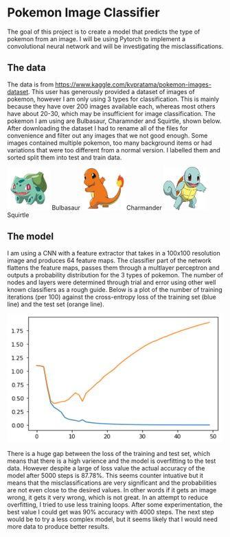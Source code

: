 # Pokemon Image Classifier

The goal of this project is to create a model that predicts the type of pokemon from an image. I will be using Pytorch to implement a convolutional neural network and will be investigating the misclassifications. 

## The data

The data is from https://www.kaggle.com/kvpratama/pokemon-images-dataset. This user has generously provided a dataset of images of pokemon, however I am only using 3 types for classification. This is mainly because they have over 200 images available each, whereas most others have about 20-30, which may be insufficient for image classification. The pokemon I am using are Bulbasaur, Charamnder and Squirtle, shown below. After downloading the dataset I had to rename all of the files for convenience and filter out any images that we not good enough. Some images contained multiple pokemon, too many background items or had variations that were too different from a normal version. I labelled them and sorted split them into test and train data.

<img src='IMAGES_TRAIN/Bulbasaur0.png' width=100 height=100>
Bulbasaur

<img src='IMAGES_TRAIN/Charmander0.png' width=100 height=100>
Charmander

<img src='IMAGES_TRAIN/Squirtle0.png' width=100 height=100>
Squirtle

## The model

I am using a CNN with a feature extractor that takes in a 100x100 resolution image and produces 64 feature maps. The classifier part of the network flattens the feature maps, passes them through a multlayer perceptron and outputs a probability distribution for the 3 types of pokemon. The number of nodes and layers were determined through trial and error using other well known classifiers as a rough guide. Below is a plot of the number of training iterations (per 100) against the cross-entropy loss of the training set (blue line) and the test set (orange line).

<img src='error_plot.png' width=500 height=300>

There is a huge gap between the loss of the training and test set, which means that there is a high varience and the model is overfitting to the test data. However despite a large of loss value the actual accuracy of the model after 5000 steps is 87.78%. This seems counter intuative but it means that the misclassifications are very significant and the probabilities are not even close to the desired values. In other words if it gets an image wrong, it gets it very wrong, which is not great. In an attempt to reduce overfitting, I tried to use less training loops. After some experimentation, the best value I could get was 90% accuracy with 4000 steps. The next step would be to try a less complex model, but it seems likely that I would need more data to produce better results.
